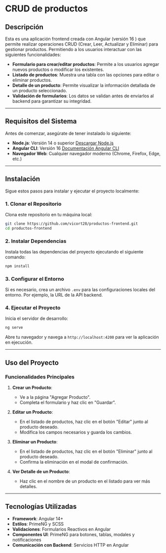 # CRUD de productos

## Descripción

Esta es una aplicación frontend creada con Angular (versión 16 ) que permite realizar operaciones CRUD (Crear, Leer, Actualizar y Eliminar) para gestionar productos. Permitiendo a los usuarios interactuar con las siguientes funcionalidades:

- **Formulario para crear/editar productos**: Permite a los usuarios agregar nuevos productos o modificar los existentes.
- **Listado de productos**: Muestra una tabla con las opciones para editar o eliminar productos.
- **Detalle de un producto**: Permite visualizar la información detallada de un producto seleccionado.
- **Validación de formularios**: Los datos se validan antes de enviarlos al backend para garantizar su integridad.

---

## Requisitos del Sistema

Antes de comenzar, asegúrate de tener instalado lo siguiente:

- **Node.js**: Versión 14 o superior [Descargar Node.js](https://nodejs.org/)
- **Angular CLI**: Versión 16 [Documentación Angular CLI](https://angular.io/cli)
- **Navegador Web**: Cualquier navegador moderno (Chrome, Firefox, Edge, etc.)

---

## Instalación

Sigue estos pasos para instalar y ejecutar el proyecto localmente:

### 1. Clonar el Repositorio
Clona este repositorio en tu máquina local:

```bash
git clone https://github.com/vicort28/productos-frontend.git
cd productos-frontend
```

### 2. Instalar Dependencias
Instala todas las dependencias del proyecto ejecutando el siguiente comando:

```bash
npm install
```

### 3. Configurar el Entorno
Si es necesario, crea un archivo `.env` para las configuraciones locales del entorno. Por ejemplo, la URL de la API backend.

### 4. Ejecutar el Proyecto
Inicia el servidor de desarrollo:

```bash
ng serve
```

Abre tu navegador y navega a `http://localhost:4200` para ver la aplicación en ejecución.

---

## Uso del Proyecto

### Funcionalidades Principales

1. **Crear un Producto**:
   - Ve a la página "Agregar Producto".
   - Completa el formulario y haz clic en "Guardar".

2. **Editar un Producto**:
   - En el listado de productos, haz clic en el botón "Editar" junto al producto deseado.
   - Modifica los campos necesarios y guarda los cambios.

3. **Eliminar un Producto**:
   - En el listado de productos, haz clic en el botón "Eliminar" junto al producto deseado.
   - Confirma la eliminación en el modal de confirmación.

4. **Ver Detalle de un Producto**:
   - Haz clic en el nombre de un producto en el listado para ver más detalles.

---

## Tecnologías Utilizadas

- **Framework**: Angular 14+
- **Estilos**: PrimeNG y SCSS
- **Validaciones**: Formularios Reactivos en Angular
- **Componentes UI**: PrimeNG para botones, tablas, modales y notificaciones
- **Comunicación con Backend**: Servicios HTTP en Angular


